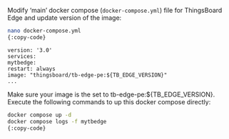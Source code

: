Modify ‘main’ docker compose (`docker-compose.yml`) file for ThingsBoard Edge and update version of the image:
```bash
nano docker-compose.yml
{:copy-code}
```

```text
version: '3.0'
services:
mytbedge:
restart: always
image: "thingsboard/tb-edge-pe:${TB_EDGE_VERSION}"
...
```

Make sure your image is the set to tb-edge-pe:${TB_EDGE_VERSION}.
Execute the following commands to up this docker compose directly:

```bash
docker compose up -d
docker compose logs -f mytbedge
{:copy-code}
```
